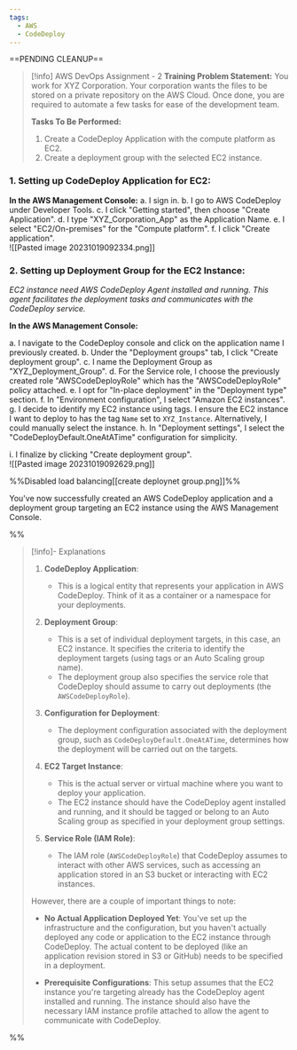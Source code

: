 ```yaml
---
tags:
  - AWS
  - CodeDeploy
---
```

==PENDING CLEANUP==
 
> [!info] AWS DevOps Assignment - 2
> **Training Problem Statement:**
> You work for XYZ Corporation. Your corporation wants the files to be stored on a private repository on the AWS Cloud. Once done, you are required to automate a few tasks for ease of the development team. 
> 
> **Tasks To Be Performed:**
> 1. Create a CodeDeploy Application with the compute platform as EC2. 
> 2. Create a deployment group with the selected EC2 instance. 

### 1. Setting up CodeDeploy Application for EC2:

**In the AWS Management Console:** 
a. I sign in. 
b. I go to AWS CodeDeploy under Developer Tools. 
c. I click "Getting started", then choose "Create Application". 
d. I type "XYZ_Corporation_App" as the Application Name. 
e. I select "EC2/On-premises" for the "Compute platform". 
f. I click "Create application".
<br>![[Pasted image 20231019092334.png]]
    

### 2. Setting up Deployment Group for the EC2 Instance:

*EC2 instance need AWS CodeDeploy Agent installed and running. This agent facilitates the deployment tasks and communicates with the CodeDeploy service.*

**In the AWS Management Console:**

a. I navigate to the CodeDeploy console and click on the application name I previously created.
b. Under the "Deployment groups" tab, I click "Create deployment group".
c. I name the Deployment Group as "XYZ_Deployment_Group".
d. For the Service role, I choose the previously created role "AWSCodeDeployRole" which has the "AWSCodeDeployRole" policy attached.
e. I opt for "In-place deployment" in the "Deployment type" section.
f. In "Environment configuration", I select "Amazon EC2 instances".
g. I decide to identify my EC2 instance using tags. I ensure the EC2 instance I want to deploy to has the tag `Name` set to `XYZ_Instance`. Alternatively, I could manually select the instance.
h. In "Deployment settings", I select the "CodeDeployDefault.OneAtATime" configuration for simplicity.

i. I finalize by clicking "Create deployment group".
<br>![[Pasted image 20231019092629.png]]

%%Disabled load balancing[[create deploynet group.png]]%%

You've now successfully created an AWS CodeDeploy application and a deployment group targeting an EC2 instance using the AWS Management Console.

%%
> [!info]- Explanations 
> 1. **CodeDeploy Application**:
>     
>     - This is a logical entity that represents your application in AWS CodeDeploy. Think of it as a container or a namespace for your deployments.
> 2. **Deployment Group**:
>     
>     - This is a set of individual deployment targets, in this case, an EC2 instance. It specifies the criteria to identify the deployment targets (using tags or an Auto Scaling group name).
>     - The deployment group also specifies the service role that CodeDeploy should assume to carry out deployments (the `AWSCodeDeployRole`).
> 3. **Configuration for Deployment**:
>     
>     - The deployment configuration associated with the deployment group, such as `CodeDeployDefault.OneAtATime`, determines how the deployment will be carried out on the targets.
> 4. **EC2 Target Instance**:
>     
>     - This is the actual server or virtual machine where you want to deploy your application.
>     - The EC2 instance should have the CodeDeploy agent installed and running, and it should be tagged or belong to an Auto Scaling group as specified in your deployment group settings.
> 5. **Service Role (IAM Role)**:
>     
>     - The IAM role (`AWSCodeDeployRole`) that CodeDeploy assumes to interact with other AWS services, such as accessing an application stored in an S3 bucket or interacting with EC2 instances.
> 
> However, there are a couple of important things to note:
> 
> - **No Actual Application Deployed Yet**: You've set up the infrastructure and the configuration, but you haven't actually deployed any code or application to the EC2 instance through CodeDeploy. The actual content to be deployed (like an application revision stored in S3 or GitHub) needs to be specified in a deployment.
>     
> - **Prerequisite Configurations**: This setup assumes that the EC2 instance you're targeting already has the CodeDeploy agent installed and running. The instance should also have the necessary IAM instance profile attached to allow the agent to communicate with CodeDeploy.

%%

